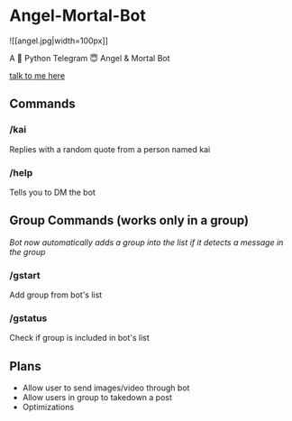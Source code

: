 # Angel-Mortal-Bot

![[angel.jpg|width=100px]]

A 🐍 Python Telegram 😇 Angel &amp;  Mortal Bot

[talk to me here](https://t.me/not_kai_bot)

## Commands

### /kai

Replies with a random quote from a person named kai

### /help

Tells you to DM the bot


## Group Commands (works only in a group)
*Bot now automatically adds a group into the list if it detects a message in the group*

### /gstart

Add group from bot's list

### /gstatus

Check if group is included in bot's list


## Plans
* Allow user to send images/video through bot
* Allow users in group to takedown a post
* Optimizations
